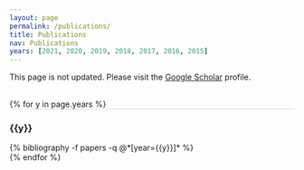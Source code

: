 ```yaml
---
layout: page
permalink: /publications/
title: Publications
nav: Publications
years: [2021, 2020, 2019, 2018, 2017, 2016, 2015]
---
```

This page is not updated. Please visit the <a href="https://scholar.google.co.in/citations?hl=en&user=Wj8zIVUAAAAJ&view_op=list_works&sortby=pubdate" target="_blank">Google Scholar</a> profile.

<br/>
{% for y in page.years %}
  <div class="row m-0 p-0" style="border-top: 1px solid #ddd; flex-direction: row-reverse;">
    <div class="col-sm-1 mt-2 p-0 pr-1">
      <h3 class="bibliography-year">{{y}}</h3>
    </div>
    <div class="col-sm-11 p-0">
      {% bibliography -f papers -q @*[year={{y}}]* %}
    </div>
  </div>
{% endfor %}
